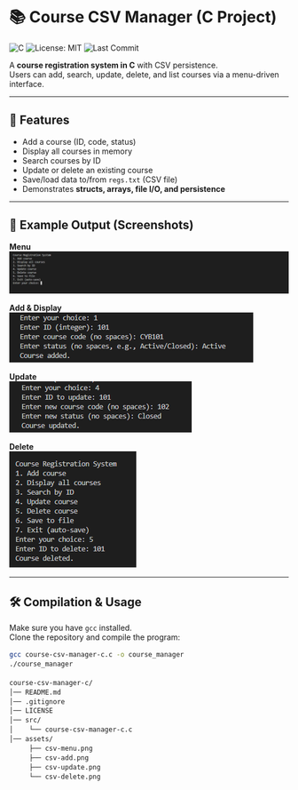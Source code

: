 # 📚 Course CSV Manager (C Project)

![C](https://img.shields.io/badge/language-C-blue)
![License: MIT](https://img.shields.io/badge/License-MIT-green.svg)
![Last Commit](https://img.shields.io/github/last-commit/vhkarpuk/course-csv-manager-c)

A **course registration system in C** with CSV persistence.  
Users can add, search, update, delete, and list courses via a menu-driven interface.

---

## 📌 Features
- Add a course (ID, code, status)
- Display all courses in memory
- Search courses by ID
- Update or delete an existing course
- Save/load data to/from `regs.txt` (CSV file)
- Demonstrates **structs, arrays, file I/O, and persistence**

---

## 📸 Example Output (Screenshots)

**Menu**  
![Menu](assets/csv-menu.png)

**Add & Display**  
![Add Course](assets/csv-add.png)

**Update**  
![Update Course](assets/csv-update.png)

**Delete**  
![Delete Course](assets/csv-delete.png)

---

## 🛠️ Compilation & Usage

Make sure you have `gcc` installed.  
Clone the repository and compile the program:

```bash
gcc course-csv-manager-c.c -o course_manager
./course_manager

course-csv-manager-c/
│── README.md
│── .gitignore
│── LICENSE
│── src/
│    └── course-csv-manager-c.c
│── assets/
     ├── csv-menu.png
     ├── csv-add.png
     ├── csv-update.png
     └── csv-delete.png
